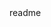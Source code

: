 <nippet>
  <content><![CDATA[
  # ${1:Project Name}
  TODO: Write a project description
  ## Installation
  TODO: Describe the installation process
  ## Usage
  TODO: Write usage instructions
  ## Contributing
  1. Fork it!
  2. Create your feature branch: `git checkout -b my-new-feature`
  3. Commit your changes: `git commit -am 'Add some feature'`
  4. Push to the branch: `git push origin my-new-feature`
  5. Submit a pull request :D
  ## History
  TODO: Write history
  ## Credits
  TODO: Write credits
  ## License
  TODO: Write license
  ]]></content>
    <tabTrigger>readme</tabTrigger>
    </snippet>

